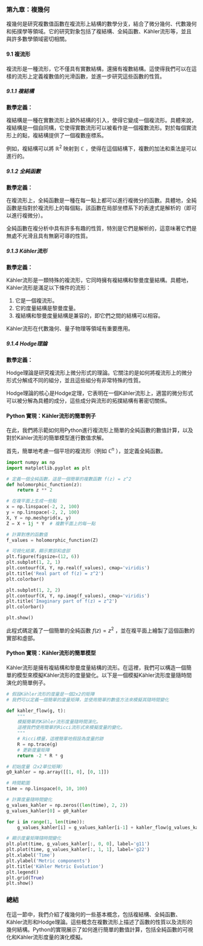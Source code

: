 ### 第九章：複幾何

複幾何是研究複數值函數在複流形上結構的數學分支，結合了微分幾何、代數幾何和拓撲學等領域。它的研究對象包括了複結構、全純函數、Kähler流形等，並且與許多數學領域密切相關。

#### 9.1 複流形

複流形是一種流形，它不僅具有實數結構，還擁有複數結構。這使得我們可以在這樣的流形上定義複數值的光滑函數，並進一步研究這些函數的性質。

##### 9.1.1 複結構

**數學定義：**

複結構是一種在實數流形上額外結構的引入，使得它變成一個複流形。具體來說，複結構是一個自同構，它使得實數流形可以被看作是一個複數流形。對於每個實流形上的點，複結構提供了一個複數座標系。

例如，複結構可以將 $`\mathbb{R}^2`$ 映射到 $`\mathbb{C}`$ ，使得在這個結構下，複數的加法和乘法是可以進行的。

##### 9.1.2 全純函數

**數學定義：**

在複流形上，全純函數是一種在每一點上都可以進行複微分的函數。具體地，全純函數是指對於複流形上的每個點，該函數在局部坐標系下的表達式是解析的（即可以進行複微分）。

全純函數在複分析中具有許多有趣的性質，特別是它們是解析的，這意味著它們是無處不光滑且具有無窮可導的性質。

##### 9.1.3 Kähler流形

**數學定義：**

Kähler流形是一類特殊的複流形，它同時擁有複結構和黎曼度量結構。具體地，Kähler流形是滿足以下條件的流形：
1. 它是一個複流形。
2. 它的度量結構是黎曼度量。
3. 複結構和黎曼度量結構是兼容的，即它們之間的結構可以相容。

Kähler流形在代數幾何、量子物理等領域有重要應用。

##### 9.1.4 Hodge理論

**數學定義：**

Hodge理論是研究複流形上微分形式的理論。它關注的是如何將複流形上的微分形式分解成不同的組分，並且這些組分有非常特殊的性質。

Hodge理論的核心是Hodge定理，它表明在一個Kähler流形上，適當的微分形式可以被分解為具體的成分，這些成分與流形的拓撲結構有著密切關係。

#### Python 實現：Kähler流形的簡單例子

在此，我們將示範如何用Python進行複流形上簡單的全純函數的數值計算，以及對於Kähler流形的簡單模型進行數值求解。

首先，簡單地考慮一個平坦的複流形（例如 $`\mathbb{C}^n`$ ），並定義全純函數。

```python
import numpy as np
import matplotlib.pyplot as plt

# 定義一個全純函數，這是一個簡單的複數函數 f(z) = z^2
def holomorphic_function(z):
    return z ** 2

# 在複平面上生成一些點
x = np.linspace(-2, 2, 100)
y = np.linspace(-2, 2, 100)
X, Y = np.meshgrid(x, y)
Z = X + 1j * Y  # 複數平面上的每一點

# 計算對應的函數值
f_values = holomorphic_function(Z)

# 可視化結果，顯示實部和虛部
plt.figure(figsize=(12, 6))
plt.subplot(1, 2, 1)
plt.contourf(X, Y, np.real(f_values), cmap='viridis')
plt.title('Real part of f(z) = z^2')
plt.colorbar()

plt.subplot(1, 2, 2)
plt.contourf(X, Y, np.imag(f_values), cmap='viridis')
plt.title('Imaginary part of f(z) = z^2')
plt.colorbar()

plt.show()
```

此程式碼定義了一個簡單的全純函數  $`f(z) = z^2`$ ，並在複平面上繪製了這個函數的實部和虛部。

#### Python 實現：Kähler流形的簡單模型

Kähler流形是擁有複結構和黎曼度量結構的流形。在這裡，我們可以構造一個簡單的模型來模擬Kähler流形的度量變化。以下是一個模擬Kähler流形度量隨時間演化的簡單例子。

```python
# 假設Kähler流形的度量是一個2x2的矩陣
# 我們可以定義一個簡單的度量矩陣，並使用簡單的數值方法來模擬其隨時間變化

def kahler_flow(g, t):
    """
    模擬簡單的Kähler流形度量隨時間演化。
    這裡我們使用簡單的Ricci流形式來模擬度量的變化。
    """
    # Ricci標量，這裡簡單地假設為度量的跡
    R = np.trace(g)
    # 更新度量矩陣
    return -2 * R * g

# 初始度量（2x2單位矩陣）
g0_kahler = np.array([[1, 0], [0, 1]])

# 時間範圍
time = np.linspace(0, 10, 100)

# 計算度量隨時間變化
g_values_kahler = np.zeros((len(time), 2, 2))
g_values_kahler[0] = g0_kahler

for i in range(1, len(time)):
    g_values_kahler[i] = g_values_kahler[i-1] + kahler_flow(g_values_kahler[i-1], time[i]) * (time[i] - time[i-1])

# 顯示度量矩陣隨時間變化
plt.plot(time, g_values_kahler[:, 0, 0], label='g11')
plt.plot(time, g_values_kahler[:, 1, 1], label='g22')
plt.xlabel('Time')
plt.ylabel('Metric components')
plt.title('Kähler Metric Evolution')
plt.legend()
plt.grid(True)
plt.show()
```

### 總結

在這一節中，我們介紹了複幾何的一些基本概念，包括複結構、全純函數、Kähler流形和Hodge理論。這些概念在複數流形上描述了函數的性質以及流形的幾何結構。Python的實現展示了如何進行簡單的數值計算，包括全純函數的可視化和Kähler流形度量的演化模擬。